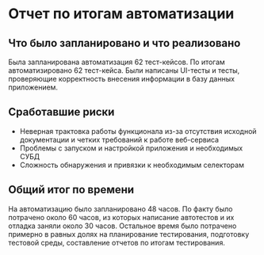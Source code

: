 # Отчет по итогам автоматизации
## Что было запланировано и что реализовано
Была запланирована автоматизация 62 тест-кейсов. По итогам автоматизировано 62 тест-кейса. Были написаны UI-тесты и тесты, проверяющие корректность внесения информации в базу данных приложением.

## Сработавшие риски
* Неверная трактовка работы функционала из-за отсутствия исходной документации и четких требований к работе веб-сервиса
* Проблемы с запуском и настройкой приложения и необходимых СУБД
* Сложность обнаружения и привязки к необходимым селекторам

## Общий итог по времени
На автоматизацию было запланировано 48 часов. По факту было потрачено около 60 часов, из которых написание автотестов и их отладка заняли около 30 часов. Остальное время было потрачено примерно в равных долях на планирование тестирования, подготовку тестовой среды, составление отчетов по итогам тестирования.
